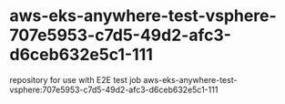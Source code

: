 # aws-eks-anywhere-test-vsphere-707e5953-c7d5-49d2-afc3-d6ceb632e5c1-111
repository for use with E2E test job aws-eks-anywhere-test-vsphere:707e5953-c7d5-49d2-afc3-d6ceb632e5c1-111
